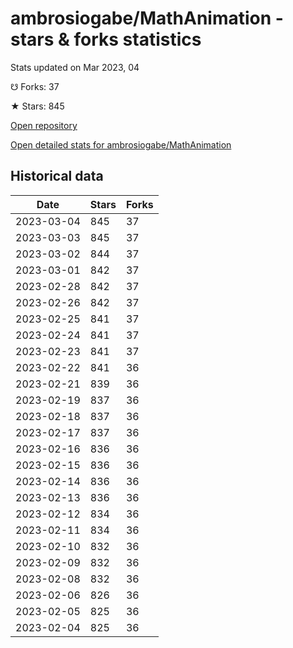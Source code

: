 # ambrosiogabe/MathAnimation - stars & forks statistics

Stats updated on Mar 2023, 04

☋ Forks: 37

★ Stars: 845

[Open repository](https://github.com/ambrosiogabe/MathAnimation)

[Open detailed stats for ambrosiogabe/MathAnimation](https://reviewgithub.com/rep/ambrosiogabe/MathAnimation)

## Historical data
| Date | Stars | Forks |
|------|-------|-------|
| 2023-03-04 | 845 | 37 | 
| 2023-03-03 | 845 | 37 | 
| 2023-03-02 | 844 | 37 | 
| 2023-03-01 | 842 | 37 | 
| 2023-02-28 | 842 | 37 | 
| 2023-02-26 | 842 | 37 | 
| 2023-02-25 | 841 | 37 | 
| 2023-02-24 | 841 | 37 | 
| 2023-02-23 | 841 | 37 | 
| 2023-02-22 | 841 | 36 | 
| 2023-02-21 | 839 | 36 | 
| 2023-02-19 | 837 | 36 | 
| 2023-02-18 | 837 | 36 | 
| 2023-02-17 | 837 | 36 | 
| 2023-02-16 | 836 | 36 | 
| 2023-02-15 | 836 | 36 | 
| 2023-02-14 | 836 | 36 | 
| 2023-02-13 | 836 | 36 | 
| 2023-02-12 | 834 | 36 | 
| 2023-02-11 | 834 | 36 | 
| 2023-02-10 | 832 | 36 | 
| 2023-02-09 | 832 | 36 | 
| 2023-02-08 | 832 | 36 | 
| 2023-02-06 | 826 | 36 | 
| 2023-02-05 | 825 | 36 | 
| 2023-02-04 | 825 | 36 | 

